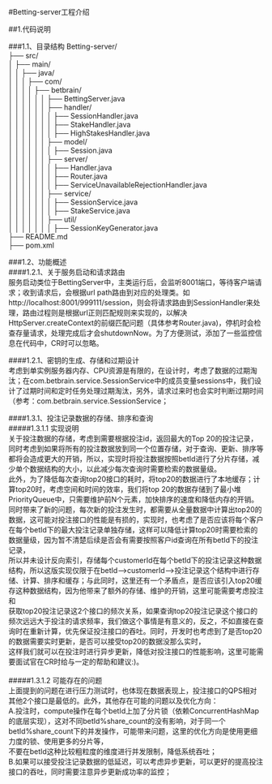 #Betting-server工程介绍<br>

##1.代码说明<br>

###1.1、目录结构
Betting-server/<br>
├── src/<br>
│   ├── main/<br>
│   │   ├── java/<br>
│   │   │   ├── com/<br>
│   │   │   │   ├── betbrain/<br>
│   │   │   │   │   │   ├── BettingServer.java<br>
│   │   │   │   │   │   ├── handler/<br>
│   │   │   │   │   │   │   ├── SessionHandler.java<br>
│   │   │   │   │   │   │   ├── StakeHandler.java<br>
│   │   │   │   │   │   │   ├── HighStakesHandler.java<br>
│   │   │   │   │   │   ├── model/<br>
│   │   │   │   │   │   │   ├── Session.java<br>
│   │   │   │   │   │   ├── server/<br>
│   │   │   │   │   │   │   ├── Handler.java<br>
│   │   │   │   │   │   │   ├── Router.java<br>
│   │   │   │   │   │   │   ├── ServiceUnavailableRejectionHandler.java<br>
│   │   │   │   │   │   ├── service/<br>
│   │   │   │   │   │   │   ├── SessionService.java<br>
│   │   │   │   │   │   │   ├── StakeService.java<br>
│   │   │   │   │   │   ├── util/<br>
│   │   │   │   │   │   │   ├── SessionKeyGenerator.java<br>
├── README.md<br>
├── pom.xml<br>

###1.2、功能概述<br>
####1.2.1、关于服务启动和请求路由<br>
服务启动类位于BettingServer中，主类运行后，会监听8001端口，等待客户端请求；收到请求后，会根据url path路由到对应的处理类。如http://localhost:8001/999111/session，则会将请求路由到SessionHandler来处理，路由过程则是根据url正则匹配规则来实现的，以解决<br>
HttpServer.createContext的前缀匹配问题（具体参考Router.java)，停机时会检查存量请求，处理完成后才会shutdownNow。为了方便测试，添加了一些监控信息在代码中，CR时可以忽略。<br>

####1.2.1、密钥的生成、存储和过期设计<br>
考虑到单实例服务器内存、CPU资源是有限的，在设计时，考虑了数据的过期淘汰；在com.betbrain.service.SessionService中的成员变量sessions中，我们设计了过期时间和定时任务处理过期淘汰，另外，请求过来时也会实时判断过期时间（参考：com.betbrain.service.SessionService；<br>

####1.3.1、投注记录数据的存储、排序和查询<br>
#####1.3.1.1 实现说明<br>
关于投注数据的存储，考虑到需要根据投注id，返回最大的Top 20的投注记录，同时考虑到如果将所有的投注数据放到同一个位置存储，对于查询、更新、排序等都将会造成更大的开销，所以，实现时将投注数据按照betId进行了分片存储，减少单个数据结构的大小，以此减少每次查询时需要检索的数据量级。<br>
此外，为了降低每次查询top20接口的耗时，将top20的数据进行了本地缓存；计算top20时，考虑空间和时间的效率，我们将top 20的数据存储到了最小堆PriorityQueue中，只需要维护前N个元素，加快排序的速度和降低内存的开销。<br>
同时带来了新的问题，每次新的投注发生时，都需要从全量数据中计算出top20的数据，这可能对投注接口的性能是有损的，实现时，也考虑了是否应该将每个客户在每个betId下的最大投注记录单独存储，这样可以降低计算top20时需要检索的数据量级，因为暂不清楚后续是否会有需要按照客户id查询在所有betId下的投注记录，<br>
所以并未设计反向索引，存储每个customerId在每个betId下的投注记录这种数据结构，所以这版实现仅限于在betId-->customerId-->投注记录这个结构中进行存储、计算、排序和缓存；与此同时，这里还有一个矛盾点，是否应该引入top20缓存这种数据结构，因为他带来了额外的存储、维护的开销，这里可能需要考虑投注和<br>
获取top20投注记录这2个接口的频次关系，如果查询top20投注记录这个接口的频次远远大于投注的请求频率，我们做这个事情是有意义的，反之，不如直接在查询时在重新计算，优先保证投注接口的吞吐。同时，开发时也考虑到了是否top20的数据需要实时更新，是否可以接受top20的数据没那么实时，<br>
这样我们就可以在投注时进行异步更新，降低对投注接口的性能影响，这里可能需要面试官在CR时给与一定的帮助和建议:)。<br>
<br>
#####1.3.1.2 可能存在的问题<br>
上面提到的问题在进行压力测试时，也体现在数据表现上，投注接口的QPS相对其他2个接口是最低的。此外，其他存在可能的问题以及优化方向：<br>
A.投注时，compute操作在每个betId上加了分片锁（依赖ConcurrentHashMap的底层实现），这对不同betId%share_count的没有影响，对于同一个betId%share_count下的并发操作，可能带来问题，这里的优化方向是使用更细力度的锁、使用更多的分片等，<br>
不要在betId这种比较粗粒度的维度进行并发限制，降低系统吞吐；<br>
B.如果可以接受投注记录数据的低延迟，可以考虑异步更新，可以更好的提高投注接口的吞吐，同时需要注意异步更新成功率的监控；<br>

